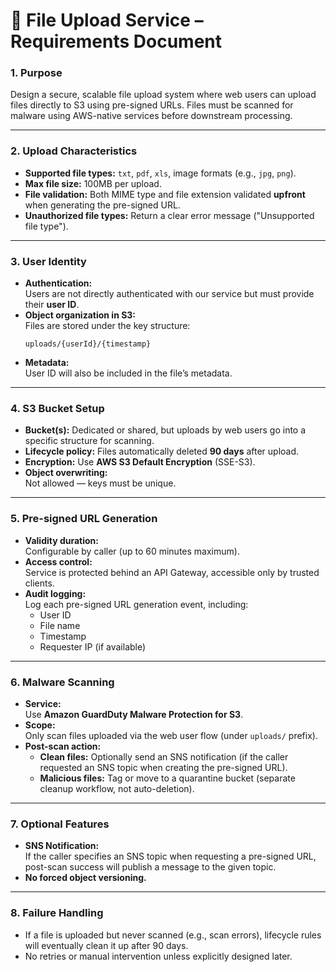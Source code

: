 # 📄 File Upload Service – Requirements Document

### 1. Purpose
Design a secure, scalable file upload system where web users can upload files directly to S3 using pre-signed URLs. Files must be scanned for malware using AWS-native services before downstream processing.

---

### 2. Upload Characteristics
- **Supported file types:** `txt`, `pdf`, `xls`, image formats (e.g., `jpg`, `png`).
- **Max file size:** 100MB per upload.
- **File validation:** Both MIME type and file extension validated **upfront** when generating the pre-signed URL.
- **Unauthorized file types:** Return a clear error message ("Unsupported file type").

---

### 3. User Identity
- **Authentication:**  
  Users are not directly authenticated with our service but must provide their **user ID**.
- **Object organization in S3:**  
  Files are stored under the key structure:  
  ```
  uploads/{userId}/{timestamp}
  ```
- **Metadata:**  
  User ID will also be included in the file’s metadata.

---

### 4. S3 Bucket Setup
- **Bucket(s):** Dedicated or shared, but uploads by web users go into a specific structure for scanning.
- **Lifecycle policy:** Files automatically deleted **90 days** after upload.
- **Encryption:** Use **AWS S3 Default Encryption** (SSE-S3).
- **Object overwriting:**  
  Not allowed — keys must be unique.

---

### 5. Pre-signed URL Generation
- **Validity duration:**  
  Configurable by caller (up to 60 minutes maximum).
- **Access control:**  
  Service is protected behind an API Gateway, accessible only by trusted clients.
- **Audit logging:**  
  Log each pre-signed URL generation event, including:
  - User ID
  - File name
  - Timestamp
  - Requester IP (if available)

---

### 6. Malware Scanning
- **Service:**  
  Use **Amazon GuardDuty Malware Protection for S3**.
- **Scope:**  
  Only scan files uploaded via the web user flow (under `uploads/` prefix).
- **Post-scan action:**  
  - **Clean files:** Optionally send an SNS notification (if the caller requested an SNS topic when creating the pre-signed URL).
  - **Malicious files:** Tag or move to a quarantine bucket (separate cleanup workflow, not auto-deletion).

---

### 7. Optional Features
- **SNS Notification:**  
  If the caller specifies an SNS topic when requesting a pre-signed URL, post-scan success will publish a message to the given topic.
- **No forced object versioning.**

---

### 8. Failure Handling
- If a file is uploaded but never scanned (e.g., scan errors), lifecycle rules will eventually clean it up after 90 days.
- No retries or manual intervention unless explicitly designed later.
